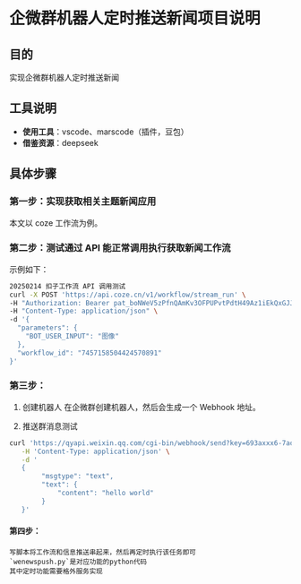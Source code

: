 # 企微群机器人定时推送新闻项目说明

## 目的
实现企微群机器人定时推送新闻

## 工具说明
- **使用工具**：vscode、marscode（插件，豆包）
- **借鉴资源**：deepseek

## 具体步骤

### 第一步：实现获取相关主题新闻应用
本文以 coze 工作流为例。

### 第二步：测试通过 API 能正常调用执行获取新闻工作流
示例如下：
```bash
20250214 扣子工作流 API 调用测试
curl -X POST 'https://api.coze.cn/v1/workflow/stream_run' \
-H "Authorization: Bearer pat_boNWeV5zPfnQAmKv3OFPUPvtPdtH49Az1iEkQxGJJbgfjyBxxZGoXjHqXDkxuksy" \
-H "Content-Type: application/json" \
-d '{
  "parameters": {
    "BOT_USER_INPUT": "图像"
  },
  "workflow_id": "7457158504424570891"
}'

```

### 第三步：
1. 创建机器人
在企微群创建机器人，然后会生成一个 Webhook 地址。

2. 推送群消息测试
```bash
curl 'https://qyapi.weixin.qq.com/cgi-bin/webhook/send?key=693axxx6-7aoc-4bc4-97a0-0ec2sifa5aaa' \
   -H 'Content-Type: application/json' \
   -d '
   {
        "msgtype": "text",
        "text": {
            "content": "hello world"
        }
   }'
```

#### 第四步：
    写脚本将工作流和信息推送串起来，然后再定时执行该任务即可
    `wenewspush.py`是对应功能的python代码
    其中定时功能需要格外服务实现
